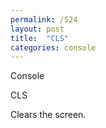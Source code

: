 ```yaml
---
permalink: /524
layout: post
title:  "CLS"
categories: console
---
```

Console

CLS 

Clears the screen.

